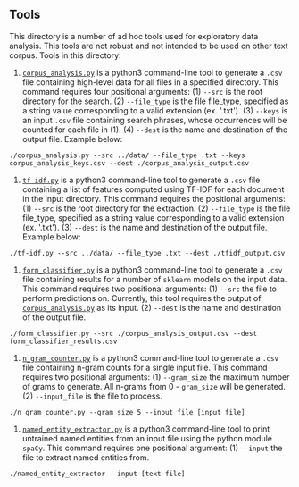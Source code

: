 ## Tools
This directory is a number of ad hoc tools used for exploratory data analysis. This tools are not robust and not intended to be used on other text corpus. Tools in this directory:

1. [`corpus_analysis.py`](corpus_analysis.py) is a python3 command-line tool to generate a `.csv` file containing high-level data for all files in a specified directory. This command requires four positional arguments: (1) `--src` is the root directory for the search. (2) `--file_type` is the file file_type, specified as a string value corresponding to a valid extension (ex. '.txt'). (3) `--keys` is an input `.csv` file containing search phrases, whose occurrences will be counted for each file in (1). (4) `--dest` is the name and destination of the output file. Example below:

```
./corpus_analysis.py --src ../data/ --file_type .txt --keys corpus_analysis_keys.csv --dest ./corpus_analysis_output.csv
```

1. [`tf-idf.py`](tf-idf.py) is a python3 command-line tool to generate a `.csv` file containing a list of features computed using TF-IDF for each document in the input directory. This command requires the positional arguments: (1) `--src` is the root directory for the extraction. (2) `--file_type` is the file file_type, specified as a string value corresponding to a valid extension (ex. '.txt'). (3) `--dest` is the name and destination of the output file. Example below:

```
./tf-idf.py --src ../data/ --file_type .txt --dest ./tfidf_output.csv
```

1. [`form_classifier.py`](form_classifier.py) is a python3 command-line tool to generate a `.csv` file containing results for a number of `sklearn` models on the input data. This command requires two positional arguments: (1) `--src` the file to perform predictions on. Currently, this tool requires the output of [`corpus_analysis.py`](corpus_analysis.py) as its input. (2) `--dest` is the name and destination of the output file.

```
./form_classifier.py --src ./corpus_analysis_output.csv --dest form_classifier_results.csv
```

1. [`n_gram_counter.py`](n_gram_counter.py) is a python3 command-line tool to generate a `.csv` file containing n-gram counts for a single input file. This command requires two positional arguments: (1) `--gram_size` the maximum number of grams to generate. All n-grams from 0 - `gram_size` will be generated. (2) `--input_file` is the file to process.

```
./n_gram_counter.py --gram_size 5 --input_file [input file]
```

1. [`named_entity_extractor.py`](named_entity_extractor.py) is a python3 command-line tool to print untrained named entities from an input file using the python module `spaCy`. This command requires one positional argument: (1) `--input` the file to extract named entities from.

```
./named_entity_extractor --input [text file]
```
